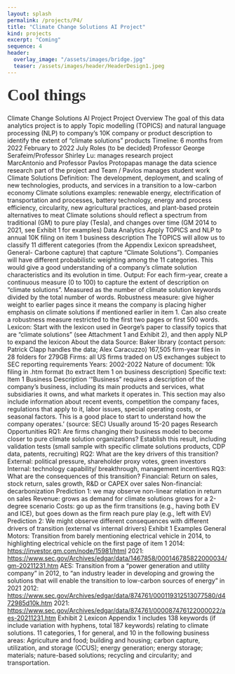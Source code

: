 ```yaml
---
layout: splash
permalink: /projects/P4/
title: "Climate Change Solutions AI Project"
kind: projects
excerpt: "Coming"
sequence: 4
header: 
  overlay_image: "/assets/images/bridge.jpg"
  teaser: /assets/images/header/HeaderDesign1.jpeg
---
```


<div style="font-family:Karla; font-size:2.3rem; color:#303030;line-height:1.6;">  <b>  Cool things  </b></div>    

Climate Change Solutions AI Project
Project Overview
The goal of this data analytics project is to apply Topic modelling (TOPICS) and natural language processing (NLP) to company’s 10K company or product description to identify the extent of “climate solutions” products
Timeline: 6 months from 2022 February to 2022 July
Roles (to be decided)
Professor George Serafeim/Professor Shirley Lu: manages research project  
MarcAntonio and Professor Pavlos Protopapas manage the data science research part of the project and Team / Pavlos manages student work
Climate Solutions
Definition: The development, deployment, and scaling of new technologies, products, and services in a transition to a low-carbon economy 
Climate solutions examples: renewable energy, electrification of transportation and processes, battery technology, energy and process efficiency, circularity, new agricultural practices, and plant-based protein alternatives to meat
Climate solutions should reflect a spectrum from traditional (GM) to pure play (Tesla), and changes over time (GM 2014 to 2021, see Exhibit 1 for examples)
Data Analytics
Apply TOPICS and NLP to annual 10K filing on item 1 business description
The TOPICS will allow us to classify 11 different categories (from the Appendix Lexicon spreadsheet, General- Carbone capture) that capture “Climate Solutions”).  Companies will have different probabilistic weighting among the 11 categories.  This would give a good understanding of a company’s climate solution characteristics  and its evolution in time. 
Output: For each firm-year, create a continuous measure (0 to 100) to capture the extent of description on “climate solutions”. Measured as the number of climate solution keywords divided by the total number of words. 
Robustness measure: give higher weight to earlier pages since it means the company is placing higher emphasis on climate solutions if mentioned earlier in item 1. Can also create a robustness measure restricted to the first two pages or first 500 words. 
Lexicon: Start with the lexicon used in George’s paper to classify topics that are “climate solutions” (see Attachment 1 and Exhibit 2), and then apply NLP to expand the lexicon
About the data
Source: Baker library (contact person: Patrick Clapp handles the data; Alex Caracuzzo)
167,505 firm-year files in 28 folders for 279GB
Firms: all US firms traded on US exchanges subject to SEC reporting requirements
Years: 2002-2022
Nature of document: 10k filing in .htm format (to extract Item 1 on business description)
Specific text: Item 1 Business Description
‘“Business” requires a description of the company’s business, including its main products and services, what subsidiaries it owns, and what markets it operates in. This section may also include information about recent events, competition the company faces, regulations that apply to it, labor issues, special operating costs, or seasonal factors. This is a good place to start to understand how the company operates.’ (source: SEC)
Usually around 15-20 pages 
Research Opportunities 
RQ1: Are firms changing their business model to become closer to pure climate solution organizations?
Establish this result, including validation tests (small sample with specific climate solutions products, CDP data, patents, recruiting) 
RQ2: What are the key drivers of this transition?
External: political pressure, shareholder proxy votes, green investors  
Internal: technology capability/ breakthrough, management incentives
RQ3: What are the consequences of this transition? 
Financial: Return on sales, stock return, sales growth, R&D or CAPEX over sales
Non-financial: decarbonization 
Prediction 1: we may observe non-linear relation in return on sales
Revenue: grows as demand for climate solutions grows for a 2-degree scenario
Costs: go up as the firm transitions (e.g., having both EV and ICE), but goes down as the firm reach pure play (e.g., left with EV) 
Prediction 2: We might observe different consequences with different drivers of transition (external vs internal drivers) 
Exhibit 1 Examples 
General Motors: Transition from barely mentioning electrical vehicle in 2014, to highlighting electrical vehicle on the first page of item 1
2014: https://investor.gm.com/node/15981/html 
2021: https://www.sec.gov/Archives/edgar/data/1467858/000146785822000034/gm-20211231.htm 
AES: Transition from a “power generation and utility company” in 2012, to “an industry leader in developing and growing the solutions that will enable the transition to low-carbon sources of energy” in 2021
2012: https://www.sec.gov/Archives/edgar/data/874761/000119312513077580/d472985d10k.htm 
2021: https://www.sec.gov/Archives/edgar/data/874761/000087476122000022/aes-20211231.htm 
Exhibit 2 Lexicon 
Appendix 1 includes 138 keywords (if include variation with hyphens, total 187 keywords) relating to climate solutions. 11 categories, 1 for general, and 10 in the following business areas: Agriculture and food; building and housing; carbon capture, utilization, and storage (CCUS); energy generation; energy storage; materials; nature-based solutions; recycling and circularity; and transportation. 

 
  